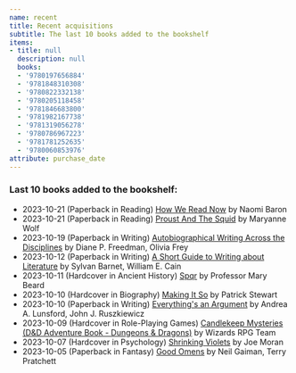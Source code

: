 ```yaml
---
name: recent
title: Recent acquisitions
subtitle: The last 10 books added to the bookshelf
items:
- title: null
  description: null
  books:
  - '9780197656884'
  - '9781848310308'
  - '9780822332138'
  - '9780205118458'
  - '9781846683800'
  - '9781982167738'
  - '9781319056278'
  - '9780786967223'
  - '9781781252635'
  - '9780060853976'
attribute: purchase_date
---
```

### Last 10 books added to the bookshelf:
- 2023-10-21 (Paperback in Reading) [How We Read Now](/books/info/9780197656884) by Naomi Baron
- 2023-10-21 (Paperback in Reading) [Proust And The Squid](/books/info/9781848310308) by Maryanne Wolf
- 2023-10-19 (Paperback in Writing) [Autobiographical Writing Across the Disciplines](/books/info/9780822332138) by Diane P. Freedman, Olivia Frey
- 2023-10-12 (Paperback in Writing) [A Short Guide to Writing about Literature](/books/info/9780205118458) by Sylvan Barnet, William E. Cain
- 2023-10-11 (Hardcover in Ancient History) [Spqr](/books/info/9781846683800) by Professor Mary Beard
- 2023-10-10 (Hardcover in Biography) [Making It So](/books/info/9781982167738) by Patrick Stewart
- 2023-10-10 (Paperback in Writing) [Everything's an Argument](/books/info/9781319056278) by Andrea A. Lunsford, John J. Ruszkiewicz
- 2023-10-09 (Hardcover in Role-Playing Games) [Candlekeep Mysteries (D&D Adventure Book - Dungeons & Dragons)](/books/info/9780786967223) by Wizards RPG Team
- 2023-10-07 (Hardcover in Psychology) [Shrinking Violets](/books/info/9781781252635) by Joe Moran
- 2023-10-05 (Paperback in Fantasy) [Good Omens](/books/info/9780060853976) by Neil Gaiman, Terry Pratchett
